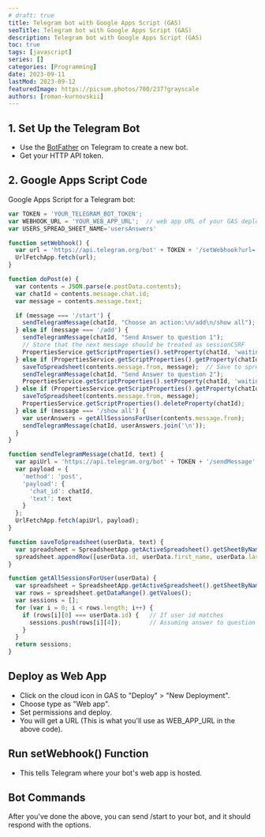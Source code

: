 ```yaml
---
# draft: true
title: Telegram bot with Google Apps Script (GAS)
seoTitle: Telegram bot with Google Apps Script (GAS)
description: Telegram bot with Google Apps Script (GAS)
toc: true
tags: [javascript]
series: []
categories: [Programming]
date: 2023-09-11
lastMod: 2023-09-12
featuredImage: https://picsum.photos/700/237?grayscale
authors: [roman-kurnovskii]
---
```



## 1. Set Up the Telegram Bot

- Use the [BotFather](https://t.me/botfather) on Telegram to create a new bot.
- Get your HTTP API token.

## 2. Google Apps Script Code

Google Apps Script for a Telegram bot:

```js
var TOKEN = 'YOUR_TELEGRAM_BOT_TOKEN'; 
var WEBHOOK_URL = 'YOUR_WEB_APP_URL';  // web app URL of your GAS deployment.
var USERS_SPREAD_SHEET_NAME='usersAnswers'

function setWebhook() {
  var url = 'https://api.telegram.org/bot' + TOKEN + '/setWebhook?url=' + WEBHOOK_URL;
  UrlFetchApp.fetch(url);
}

function doPost(e) {
  var contents = JSON.parse(e.postData.contents);
  var chatId = contents.message.chat.id;
  var message = contents.message.text;

  if (message === '/start') {
    sendTelegramMessage(chatId, "Choose an action:\n/add\n/show all");
  } else if (message === '/add') {
    sendTelegramMessage(chatId, "Send Answer to question 1");
    // Store that the next message should be treated as sessionCSRF
    PropertiesService.getScriptProperties().setProperty(chatId, 'waiting_for_question1');
  } else if (PropertiesService.getScriptProperties().getProperty(chatId) === 'waiting_for_question1') {
    saveToSpreadsheet(contents.message.from, message);  // Save to spreadsheet
    sendTelegramMessage(chatId, "Send Answer to question 2");
    PropertiesService.getScriptProperties().setProperty(chatId, 'waiting_for_question2');
  } else if (PropertiesService.getScriptProperties().getProperty(chatId) === 'waiting_for_question2') {
    saveToSpreadsheet(contents.message.from, message);
    PropertiesService.getScriptProperties().deleteProperty(chatId);
  } else if (message === '/show all') {
    var userAnswers = getAllSessionsForUser(contents.message.from);
    sendTelegramMessage(chatId, userAnswers.join('\n'));
  }
}

function sendTelegramMessage(chatId, text) {
  var apiUrl = 'https://api.telegram.org/bot' + TOKEN + '/sendMessage';
  var payload = {
    'method': 'post',
    'payload': {
      'chat_id': chatId,
      'text': text
    }
  };
  UrlFetchApp.fetch(apiUrl, payload);
}

function saveToSpreadsheet(userData, text) {
  var spreadsheet = SpreadsheetApp.getActiveSpreadsheet().getSheetByName(USERS_SPREAD_SHEET_NAME);
  spreadsheet.appendRow([userData.id, userData.first_name, userData.last_name, userData.username, text]);
}

function getAllSessionsForUser(userData) {
  var spreadsheet = SpreadsheetApp.getActiveSpreadsheet().getSheetByName(USERS_SPREAD_SHEET_NAME);
  var rows = spreadsheet.getDataRange().getValues();
  var sessions = [];
  for (var i = 0; i < rows.length; i++) {
    if (rows[i][0] === userData.id) {   // If user id matches
      sessions.push(rows[i][4]);        // Assuming answer to question 1 is in the 5th column
    }
  }
  return sessions;
}
```

## Deploy as Web App

- Click on the cloud icon in GAS to "Deploy" > "New Deployment".
- Choose type as "Web app".
- Set permissions and deploy.
- You will get a URL (This is what you'll use as WEB_APP_URL in the above code).

## Run setWebhook() Function

- This tells Telegram where your bot's web app is hosted.

## Bot Commands

After you've done the above, you can send /start to your bot, and it should respond with the options.
